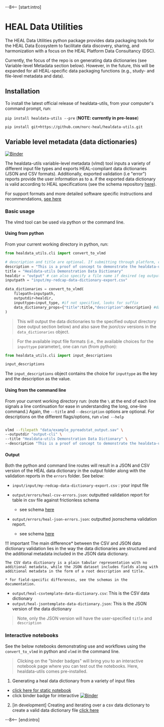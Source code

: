 --8<-- [start:intro]

# HEAL Data Utilities

The HEAL Data Utilities python package provides data packaging tools for the HEAL Data Ecosystem to facilitate data discovery, sharing, and harmonization with a focus on the HEAL Platform Data Consultancy (DSC).
 
Currently, the focus of the repo is on generating data dictionaries (see Variable-level Metadata section below). However, in the future, this will be expanded for all HEAL-specific data packaging functions (e.g., study- and file-level metadata and data).

## Installation

To install the latest official release of healdata-utils, from your computer's command prompt, run:

`pip install healdata-utils --pre` (**NOTE: currently in pre-lease**)

`pip install git+https://github.com/norc-heal/healdata-utils.git`


## Variable level metadata (data dictionaries)

[![Binder](http://mybinder.org/badge_logo.svg)](https://mybinder.org/v2/gh/norc-heal/healdata-utils/HEAD?labpath=notebooks%2Fdemos%2Finputs-to-heal-data-dictionary.ipynb) 

The healdata-utils variable-level metadata (vlmd) tool inputs a variety of different input file types and exports HEAL-compliant data dictionaries (JSON and CSV formats). Additionally, exported validation (i.e "error") reports provide the user information as to a. if the exported data dictionary is valid according to HEAL specifications (see the schema repository [here](https://github.com/norc-heal/heal-metadata-schemas/tree/main/variable-level-metadata-schema)).

For support formats and more detailed software specific instructions and recommendations, [see here](docs/supported_input_formats.md)

### Basic usage 

The vlmd tool can be used via python or the command line.

#### Using from python

From your current working directory in python, run:

```python
from healdata_utils.cli import convert_to_vlmd

# description and title are optional. If submitting through platform, can fill these out there.
description = "This is a proof of concept to demonstrate the healdata-utils functionality"
title = "Healdata-utils Demonstration Data Dictionary"
healdir = "output" # can also specify a file name if desired (eg output/thisismynewdd.csv)
inputpath = "input/my-redcap-data-dictionary-export.csv"

data_dictionaries = convert_to_vlmd(
    filepath=inputpath,
    outputdir=healdir, 
    inputtype=input_type, #if not specified, looks for suffix
    data_dictionary_props={"title":title,"description":description} #data_dictionary_props is optional
)
```

> This will output the data dictionaries to the specified output directory (see output section below) and also save the json/csv versions in the `data_dictionaries` object.

> For the available input file formats (i.e., the available choices for the `inputtype` parameter), one can run (from python):

```python
from healdata_utils.cli import input_descriptions

input_descriptions

```

The `input_descriptions` object contains the choice for `inputtype` as the key and the description as the value.

#### Using from the command line

From your current working directory run:
(note the `\` at the end of each line signals a line continuation for ease in understanding the long, one-line command.) Again, the `--title` and `--description` options are optional.
For descriptions on the different flags/options, run `vlmd --help`

```bash

vlmd --filepath "data/example_pyreadstat_output.sav" \
--outputdir "output-cli" \
--title "Healdata-utils Demonstration Data Dictionary" \
--description "This is a proof of concept to demonstrate the healdata-utils functionality" 
```

#### Output

Both the python and command line routes will result in a JSON and CSV version of the HEAL data dictionary in the output folder along with the validation reports in the `errors` folder. See below:

- `input/input/my-redcap-data-dictionary-export.csv` : your input file

- `output/errors/heal-csv-errors.json`: outputted validation report for table in csv file against frictionless schema
    - see schema [here](https://github.com/norc-heal/heal-metadata-schemas/blob/main/variable-level-metadata-schema/schemas/frictionless/csvtemplate/fields.json)
- `output/errors/heal-json-errors.json`:  outputted jsonschema validation report.
    - see schema [here](https://github.com/norc-heal/heal-metadata-schemas/blob/main/variable-level-metadata-schema/schemas/jsonschema/data-dictionary.json)

!!! important
    The main difference* between the CSV and JSON data dictionary validation lies in the way the data dictionaries are structured and the additional metadata included in the JSON data dictionary.
    
    The CSV data dictionary is a plain tabular representation with no additional metadata, while the JSON dataset includes fields along with additional metadata in the form of a root description and title.

    * for field-specific differences, see the schemas in the documentation. 
    

- `output/heal-csvtemplate-data-dictionary.csv`: This is the CSV data dictionary
- `output/heal-jsontemplate-data-dictionary.json`: This is the JSON version of the data dictionary

> Note, only the JSON version will have the user-specified `title` and `description`

### Interactive notebooks

See the below notebooks demonstrating use and workflows using the `convert_to_vlmd` in python and `vlmd` in the command line. 

> Clicking on the "binder badges" will bring you to an interactive notebook page where you can test out the notebooks. Here, healdata-utils comes pre-installed.

1. Generating a heal data dictionary from a variety of input files 

- [click here for static notebook ](notebooks/demos/inputs-to-heal-data-dictionary.ipynb) 
- click binder badge for interactive [![Binder](http://mybinder.org/badge_logo.svg)](https://mybinder.org/v2/gh/norc-heal/healdata-utils/HEAD?labpath=notebooks%2Fdemos%2Finputs-to-heal-data-dictionary.ipynb) 

2. [in development] Creating and iterating over a csv data dictionary to create a valid data dictionary file [click here](notebooks/demos/demo-csvtemplate-validation.ipynb)

--8<-- [end:intro]
